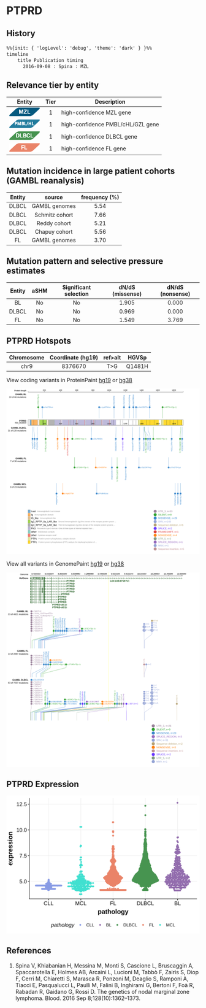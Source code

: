 # PTPRD
## History
```mermaid
%%{init: { 'logLevel': 'debug', 'theme': 'dark' } }%%
timeline
    title Publication timing
      2016-09-08 : Spina : MZL
```
## Relevance tier by entity

|Entity|Tier|Description               |
|:------:|:----:|--------------------------|
|![MZL](images/icons/MZL_tier1.png)|1|high-confidence MZL gene|
|![PMBL](images/icons/PMBL_tier1.png)|1|high-confidence PMBL/cHL/GZL gene|
|![DLBCL](images/icons/DLBCL_tier1.png) |1   |high-confidence DLBCL gene|
|![FL](images/icons/FL_tier1.png)    |1   |high-confidence FL gene   |

## Mutation incidence in large patient cohorts (GAMBL reanalysis)

|Entity|source        |frequency (%)|
|:------:|:--------------:|:-------------:|
|DLBCL |GAMBL genomes |5.54         |
|DLBCL |Schmitz cohort|7.66         |
|DLBCL |Reddy cohort  |5.21         |
|DLBCL |Chapuy cohort |5.56         |
|FL    |GAMBL genomes |3.70         |

## Mutation pattern and selective pressure estimates

|Entity|aSHM|Significant selection|dN/dS (missense)|dN/dS (nonsense)|
|:------:|:----:|:---------------------:|:----------------:|:----------------:|
|BL    |No  |No                   |1.905           |0.000           |
|DLBCL |No  |No                   |0.969           |0.000           |
|FL    |No  |No                   |1.549           |3.769           |




 ## PTPRD Hotspots

| Chromosome |Coordinate (hg19) | ref>alt | HGVSp | 
 | :---:| :---: | :--: | :---: |
| chr9 | 8376670 | T>G | Q1481H |

View coding variants in ProteinPaint [hg19](https://morinlab.github.io/LLMPP/GAMBL/PTPRD_protein.html)  or [hg38](https://morinlab.github.io/LLMPP/GAMBL/PTPRD_protein_hg38.html)

![image](images/proteinpaint/PTPRD_NM_002839.svg)

View all variants in GenomePaint [hg19](https://morinlab.github.io/LLMPP/GAMBL/PTPRD.html)  or [hg38](https://morinlab.github.io/LLMPP/GAMBL/PTPRD_hg38.html)

![image](images/proteinpaint/PTPRD.svg)
## PTPRD Expression
![image](images/gene_expression/PTPRD_by_pathology.svg)
<!-- ORIGIN: spinaGeneticsNodalMarginal2016b -->
<!-- MZL: spinaGeneticsNodalMarginal2016b -->
## References
1.  Spina V, Khiabanian H, Messina M, Monti S, Cascione L, Bruscaggin A, Spaccarotella E, Holmes AB, Arcaini L, Lucioni M, Tabbò F, Zairis S, Diop F, Cerri M, Chiaretti S, Marasca R, Ponzoni M, Deaglio S, Ramponi A, Tiacci E, Pasqualucci L, Paulli M, Falini B, Inghirami G, Bertoni F, Foà R, Rabadan R, Gaidano G, Rossi D. The genetics of nodal marginal zone lymphoma. Blood. 2016 Sep 8;128(10):1362–1373. 
